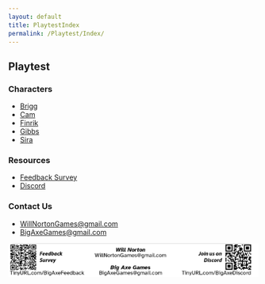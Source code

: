 ```yaml
---
layout: default
title: PlaytestIndex
permalink: /Playtest/Index/
---
```

## Playtest
### Characters
- [Brigg]({{site.baseurl}}/Playtest/Brigg/)
- [Cam]({{site.baseurl}}/Playtest/Cam/)
- [Finrik]({{site.baseurl}}/Playtest/Finrik/)
- [Gibbs]({{site.baseurl}}/Playtest/Gibbs/)
- [Sira]({{site.baseurl}}/Playtest/Sira/)

### Resources
- [Feedback Survey](tinyurl.com/BigAxeFeedback/)
- [Discord](tinyurl.com/BigAxeDiscord/)

### Contact Us
- WillNortonGames@gmail.com
- BigAxeGames@gmail.com

![](Pasted%20image%2020250323200909.png)